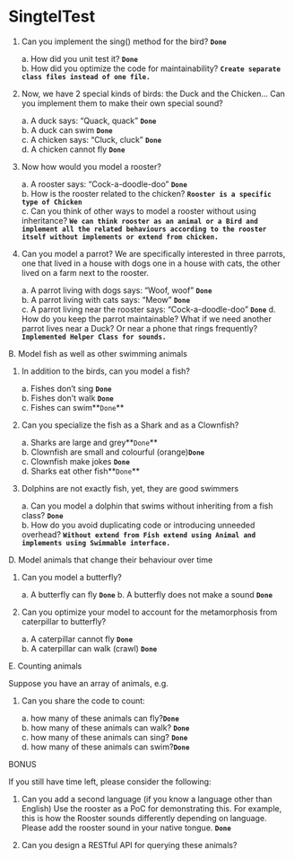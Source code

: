 # SingtelTest
1. Can you implement the sing() method for the bird? **`Done`**

    a. How did you unit test it?    **`Done`**    
    b. How did you optimize the code for maintainability? **`Create separate class files instead of one file.`**

2. Now, we have 2 special kinds of birds: the Duck and the Chicken... Can you
implement them to make their own special sound?

    a. A duck says: “Quack, quack”      **`Done`**      
    b. A duck can swim        **`Done`**    
    c. A chicken says: “Cluck, cluck”       **`Done`**     
    d. A chicken cannot fly     **`Done`**
    
3. Now how would you model a rooster?
    
    a. A rooster says: “Cock-a-doodle-doo” **`Done`**    
    b. How is the rooster related to the chicken? **`Rooster is a specific type of Chicken`**   
    c. Can you think of other ways to model a rooster without using inheritance? **`We can think rooster as an animal or a Bird and implement all the related behaviours according to the rooster itself without implements or extend from chicken.`**


4. Can you model a parrot? We are specifically interested in three parrots, one that
lived in a house with dogs one in a house with cats, the other lived on a farm next to
the rooster.

    a. A parrot living with dogs says: “Woof, woof”       **`Done`**    
    b. A parrot living with cats says: “Meow”        **`Done`**   
    c. A parrot living near the rooster says: “Cock-a-doodle-doo”          **`Done`** 
    d. How do you keep the parrot maintainable? What if we need another parrot
    lives near a Duck? Or near a phone that rings frequently?       **`Implemented Helper Class for sounds.`**


B. Model fish as well as other swimming animals

1. In addition to the birds, can you model a fish?

    a. Fishes don’t sing  **`Done`**   
    b. Fishes don’t walk **`Done`**    
    c. Fishes can swim**`Done`** 

2. Can you specialize the fish as a Shark and as a Clownfish?

    a. Sharks are large and grey**`Done`**     
    b. Clownfish are small and colourful (orange)**`Done`**     
    c. Clownfish make jokes   **`Done`**  
    d. Sharks eat other fish**`Done`** 
    

3. Dolphins are not exactly fish, yet, they are good swimmers

    a. Can you model a dolphin that swims without inheriting from a fish class? **`Done`**   
    b. How do you avoid duplicating code or introducing unneeded overhead?  **`Without extend from Fish extend using Animal and implements using Swimmable interface. `**  

D. Model animals that change their behaviour over time

1. Can you model a butterfly?

    a. A butterfly can fly   **`Done`** 
    b. A butterfly does not make a sound **`Done`**

2. Can you optimize your model to account for the metamorphosis from caterpillar to
butterfly?

    a. A caterpillar cannot fly   **`Done`**  
    b. A caterpillar can walk (crawl) **`Done`**

E. Counting animals

Suppose you have an array of animals, e.g.

1. Can you share the code to count:

    a. how many of these animals can fly?**`Done`**     
    b. how many of these animals can walk?    **`Done`**    
    c. how many of these animals can sing?   **`Done`**     
    d. how many of these animals can swim?**`Done`**

BONUS

If you still have time left, please consider the following:

1. Can you add a second language (if you know a language other than English) Use the
rooster as a PoC for demonstrating this. For example, this is how the Rooster sounds
differently depending on language. Please add the rooster sound in your native
tongue. **`Done`**

2. Can you design a RESTful API for querying these animals?
